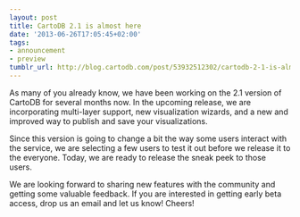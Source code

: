 ```yaml
---
layout: post
title: CartoDB 2.1 is almost here
date: '2013-06-26T17:05:45+02:00'
tags:
- announcement
- preview
tumblr_url: http://blog.cartodb.com/post/53932512302/cartodb-2-1-is-almost-here
---
```

As many of you already know, we have been working on the 2.1 version of CartoDB for several months now. In the upcoming release, we are incorporating multi-layer support, new visualization wizards, and a new and improved way to publish and save your visualizations.

Since this version is going to change a bit the way some users interact with the service, we are selecting a few users to test it out before we release it to the everyone. Today, we are ready to release the sneak peek to those users.

We are looking forward to sharing new features with the community and getting some valuable feedback. If you are interested in getting early beta access, drop us an email and let us know!
Cheers!
